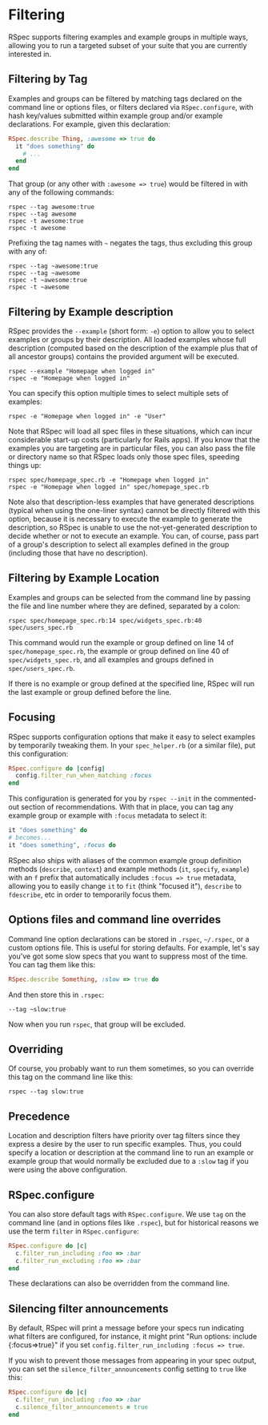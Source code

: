 # Filtering

RSpec supports filtering examples and example groups in multiple ways,
allowing you to run a targeted subset of your suite that you are
currently interested in.

## Filtering by Tag

Examples and groups can be filtered by matching tags declared on
the command line or options files, or filters declared via
`RSpec.configure`, with hash key/values submitted within example group
and/or example declarations. For example, given this declaration:

``` ruby
RSpec.describe Thing, :awesome => true do
  it "does something" do
    # ...
  end
end
```

That group (or any other with `:awesome => true`) would be filtered in
with any of the following commands:

    rspec --tag awesome:true
    rspec --tag awesome
    rspec -t awesome:true
    rspec -t awesome

Prefixing the tag names with `~` negates the tags, thus excluding this
group with any of:

    rspec --tag ~awesome:true
    rspec --tag ~awesome
    rspec -t ~awesome:true
    rspec -t ~awesome

## Filtering by Example description

RSpec provides the `--example` (short form: `-e`) option to allow you to
select examples or groups by their description. All loaded examples
whose full description (computed based on the description of the example
plus that of all ancestor groups) contains the provided argument will be
executed.

    rspec --example "Homepage when logged in"
    rspec -e "Homepage when logged in"

You can specify this option multiple times to select multiple sets of examples:

    rspec -e "Homepage when logged in" -e "User"

Note that RSpec will load all spec files in these situations, which can
incur considerable start-up costs (particularly for Rails apps). If you
know that the examples you are targeting are in particular files, you can
also pass the file or directory name so that RSpec loads only those spec
files, speeding things up:

    rspec spec/homepage_spec.rb -e "Homepage when logged in"
    rspec -e "Homepage when logged in" spec/homepage_spec.rb

Note also that description-less examples that have generated descriptions
(typical when using the one-liner syntax) cannot be directly filtered with
this option, because it is necessary to execute the example to generate the
description, so RSpec is unable to use the not-yet-generated description to
decide whether or not to execute an example. You can, of course, pass part
of a group's description to select all examples defined in the group
(including those that have no description).

## Filtering by Example Location

Examples and groups can be selected from the command line by passing the
file and line number where they are defined, separated by a colon:

    rspec spec/homepage_spec.rb:14 spec/widgets_spec.rb:40 spec/users_spec.rb

This command would run the example or group defined on line 14 of
`spec/homepage_spec.rb`, the example or group defined on line 40 of
`spec/widgets_spec.rb`, and all examples and groups defined in
`spec/users_spec.rb`.

If there is no example or group defined at the specified line, RSpec
will run the last example or group defined before the line.

## Focusing

RSpec supports configuration options that make it easy to select
examples by temporarily tweaking them. In your `spec_helper.rb` (or
a similar file), put this configuration:

``` ruby
RSpec.configure do |config|
  config.filter_run_when_matching :focus
end
```

This configuration is generated for you by `rspec --init` in the
commented-out section of recommendations. With that in place, you
can tag any example group or example with `:focus` metadata to
select it:

``` ruby
it "does something" do
# becomes...
it "does something", :focus do
```

RSpec also ships with aliases of the common example group definition
methods (`describe`, `context`) and example methods (`it`, `specify`,
`example`) with an `f` prefix that automatically includes `:focus =>
true` metadata, allowing you to easily change `it` to `fit` (think
"focused it"), `describe` to `fdescribe`, etc in order to temporarily
focus them.

## Options files and command line overrides

Command line option declarations can be stored in `.rspec`, `~/.rspec`, or a custom
options file. This is useful for storing defaults. For example, let's
say you've got some slow specs that you want to suppress most of the
time. You can tag them like this:

``` ruby
RSpec.describe Something, :slow => true do
```

And then store this in `.rspec`:

    --tag ~slow:true

Now when you run `rspec`, that group will be excluded.

## Overriding

Of course, you probably want to run them sometimes, so you can override
this tag on the command line like this:

    rspec --tag slow:true

## Precedence

Location and description filters have priority over tag filters since
they express a desire by the user to run specific examples. Thus, you
could specify a location or description at the command line to run an
example or example group that would normally be excluded due to a
`:slow` tag if you were using the above configuration.

## RSpec.configure

You can also store default tags with `RSpec.configure`. We use `tag` on
the command line (and in options files like `.rspec`), but for historical
reasons we use the term `filter` in `RSpec.configure`:

``` ruby
RSpec.configure do |c|
  c.filter_run_including :foo => :bar
  c.filter_run_excluding :foo => :bar
end
```

These declarations can also be overridden from the command line.

## Silencing filter announcements

By default, RSpec will print a message before your specs run indicating what filters are configured, for instance, it might print "Run options: include {:focus=>true}" if you set `config.filter_run_including :focus => true`.

If you wish to prevent those messages from appearing in your spec output, you can set the `silence_filter_announcements` config setting to `true` like this:

``` ruby
RSpec.configure do |c|
  c.filter_run_including :foo => :bar
  c.silence_filter_announcements = true
end
```
